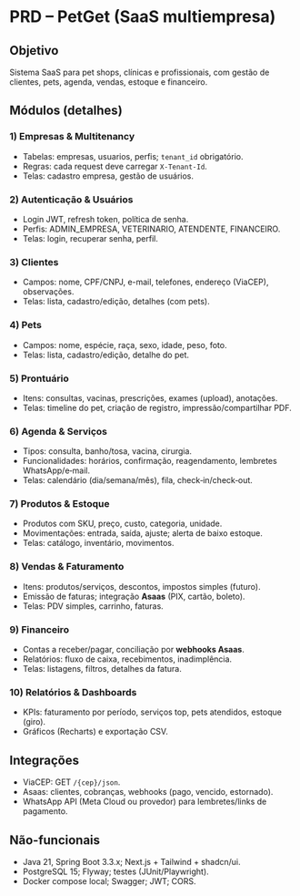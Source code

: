 # PRD – PetGet (SaaS multiempresa)

## Objetivo
Sistema SaaS para pet shops, clínicas e profissionais, com gestão de clientes, pets, agenda, vendas, estoque e financeiro.

## Módulos (detalhes)
### 1) Empresas & Multitenancy
- Tabelas: empresas, usuarios, perfis; `tenant_id` obrigatório.
- Regras: cada request deve carregar `X-Tenant-Id`.
- Telas: cadastro empresa, gestão de usuários.

### 2) Autenticação & Usuários
- Login JWT, refresh token, política de senha.
- Perfis: ADMIN_EMPRESA, VETERINARIO, ATENDENTE, FINANCEIRO.
- Telas: login, recuperar senha, perfil.

### 3) Clientes
- Campos: nome, CPF/CNPJ, e-mail, telefones, endereço (ViaCEP), observações.
- Telas: lista, cadastro/edição, detalhes (com pets).

### 4) Pets
- Campos: nome, espécie, raça, sexo, idade, peso, foto.
- Telas: lista, cadastro/edição, detalhe do pet.

### 5) Prontuário
- Itens: consultas, vacinas, prescrições, exames (upload), anotações.
- Telas: timeline do pet, criação de registro, impressão/compartilhar PDF.

### 6) Agenda & Serviços
- Tipos: consulta, banho/tosa, vacina, cirurgia.
- Funcionalidades: horários, confirmação, reagendamento, lembretes WhatsApp/e‑mail.
- Telas: calendário (dia/semana/mês), fila, check‑in/check‑out.

### 7) Produtos & Estoque
- Produtos com SKU, preço, custo, categoria, unidade.
- Movimentações: entrada, saída, ajuste; alerta de baixo estoque.
- Telas: catálogo, inventário, movimentos.

### 8) Vendas & Faturamento
- Itens: produtos/serviços, descontos, impostos simples (futuro).
- Emissão de faturas; integração **Asaas** (PIX, cartão, boleto).
- Telas: PDV simples, carrinho, faturas.

### 9) Financeiro
- Contas a receber/pagar, conciliação por **webhooks Asaas**.
- Relatórios: fluxo de caixa, recebimentos, inadimplência.
- Telas: listagens, filtros, detalhes da fatura.

### 10) Relatórios & Dashboards
- KPIs: faturamento por período, serviços top, pets atendidos, estoque (giro).
- Gráficos (Recharts) e exportação CSV.

## Integrações
- ViaCEP: GET `/{cep}/json`.
- Asaas: clientes, cobranças, webhooks (pago, vencido, estornado).
- WhatsApp API (Meta Cloud ou provedor) para lembretes/links de pagamento.

## Não-funcionais
- Java 21, Spring Boot 3.3.x; Next.js + Tailwind + shadcn/ui.
- PostgreSQL 15; Flyway; testes (JUnit/Playwright).
- Docker compose local; Swagger; JWT; CORS.
